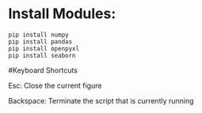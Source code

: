 # Install Modules:

    pip install numpy
    pip install pandas
    pip install openpyxl
    pip install seaborn


#Keyboard Shortcuts

Esc: Close the current figure

Backspace: Terminate the script that is currently running
  
